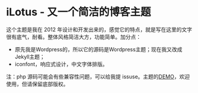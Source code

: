 # iLotus - 又一个简洁的博客主题

这个主题是我在 2012 年设计和开发出来的，感觉它的特点，就是写在这里的文字很有底气，耐看。整体风格简洁大方，功能简单。加分点：

* 原先我是Wordpress的，所以它的源码是Wordpress主题；现在我又改成Jekyll主题；
* iconfont，响应式设计，中文字体排版。

注：php 源码可能会有些兼容性问题，可以给我提 issuse。主题的[DEMO](http://template.zhanxin.info/iLotus/index.html)，欢迎使用，但请保留底部版权。